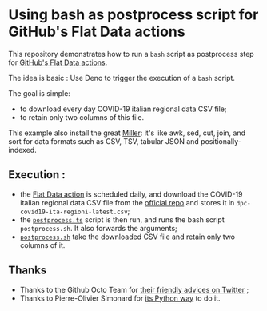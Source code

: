 # Using bash as postprocess script for GitHub's Flat Data actions


This repository demonstrates how to run a `bash` script as postprocess step for [GitHub's Flat Data actions](https://octo.github.com/projects/flat-data).

The idea is basic : Use Deno to trigger the execution of a `bash` script.

The goal is simple:

- to download every day COVID-19 italian regional data CSV file;
- to retain only two columns of this file.

This example also install the great [Miller](https://github.com/johnkerl/miller): it's like awk, sed, cut, join, and sort for data formats such as CSV, TSV, tabular JSON and positionally-indexed.


## Execution :

- the [Flat Data action](.github/workflows/flat.yml) is scheduled daily, and download the COVID-19 italian regional data CSV file from the [official repo](https://github.com/pcm-dpc/COVID-19) and stores it in `dpc-covid19-ita-regioni-latest.csv`;
- the [`postprocess.ts`](./postprocessing.ts) script is then run, and runs the bash script `postprocess.sh`. It also forwards the arguments;
- [`postprocess.sh`](./postprocessing.sh) take the downloaded CSV file and retain only two columns of it.


## Thanks

- Thanks to the Github Octo Team for [their friendly advices on Twitter](https://twitter.com/pierrotsmnrd/status/1394890851659177984?s=20) ;
- Thanks to Pierre-Olivier Simonard for [its Python way](https://github.com/pierrotsmnrd/flat_data_py_example) to do it.
